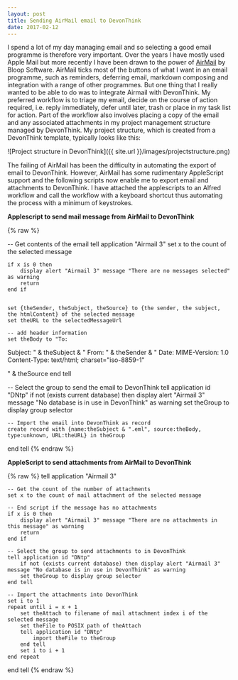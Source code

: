 ```yaml
---
layout: post  
title: Sending AirMail email to DevonThink  
date: 2017-02-12
---  
```

I spend a lot of my day managing email and so selecting a good email programme is therefore very important. Over the years I have mostly used Apple Mail but more recently I have been drawn to the power of [AirMail](http://airmailapp.com) by Bloop Software. AirMail ticks most of the buttons of what I want in an email programme, such as reminders, deferring email, markdown composing and integration with a range of other programmes. But one thing that I really wanted to be able to do was to integrate Airmail with DevonThink. My preferred workflow is to triage my email, decide on the course of action required, i.e. reply immediately, defer until later, trash or place in my task list for action. Part of the workflow also involves placing a copy of the email and any associated attachments in my project management structure managed by DevonThink. My project structure, which is created from a DevonThink template, typically looks like this: 

![Project structure in DevonThink]({{ site.url }}/images/projectstructure.png)

The failing of AirMail has been the difficulty in automating the export of email to DevonThink. However, AirMail has some rudimentary AppleScript support and the following scripts now enable me to export email and attachments to DevonThink. I have attached the applescripts to an Alfred workflow and call the workflow with a keyboard shortcut thus automating the process with a minimum of keystrokes.

**Applescript to send mail message from AirMail to DevonThink**  

{% raw %}

-- Get contents of the email
tell application "Airmail 3"
	set x to the count of the selected message
	
	if x is 0 then
		display alert "Airmail 3" message "There are no messages selected" as warning
		return
	end if
	
	
	set {theSender, theSubject, theSource} to {the sender, the subject, the htmlContent} of the selected message
	set theURL to the selectedMessageUrl
	
	-- add header information
	set theBody to "To: 
Subject: " & theSubject & "
From: " & theSender & "
Date: 
MIME-Version: 1.0
Content-Type: text/html; charset=\"iso-8859-1\"


" & theSource
end tell

-- Select the group to send the email to DevonThink
tell application id "DNtp"
	if not (exists current database) then display alert "Airmail 3" message "No database is in use in DevonThink" as warning
	set theGroup to display group selector
	
	-- Import the email into DevonThink as record
	create record with {name:theSubject & ".eml", source:theBody, type:unknown, URL:theURL} in theGroup
end tell
{% endraw %}

**AppleScript to send attachments from AirMail to DevonThink**  

{% raw %}
tell application "Airmail 3"
	
	-- Get the count of the number of attachments
	set x to the count of mail attachment of the selected message
	
	-- End script if the message has no attachments
	if x is 0 then
		display alert "Airmail 3" message "There are no attachments in this message" as warning
		return
	end if
	
	-- Select the group to send attachments to in DevonThink
	tell application id "DNtp"
		if not (exists current database) then display alert "Airmail 3" message "No database is in use in DevonThink" as warning
		set theGroup to display group selector
	end tell
	
	-- Import the attachments into DevonThink
	set i to 1
	repeat until i = x + 1
		set theAttach to filename of mail attachment index i of the selected message
		set theFile to POSIX path of theAttach
		tell application id "DNtp"
			import theFile to theGroup
		end tell
		set i to i + 1
	end repeat
end tell
{% endraw %}
